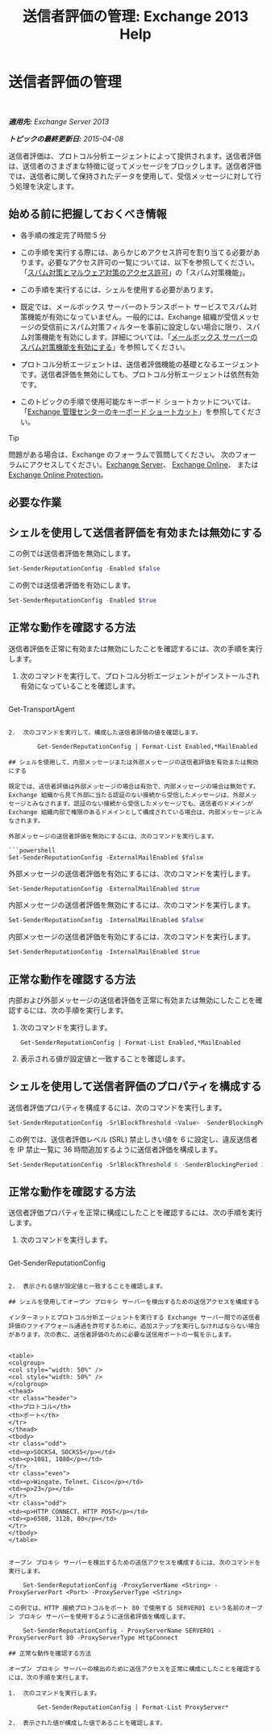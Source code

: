 ﻿---
title: '送信者評価の管理: Exchange 2013 Help'
TOCTitle: 送信者評価の管理
ms:assetid: f2716bd9-e3ac-46d9-9264-4e3dabfa0f38
ms:mtpsurl: https://technet.microsoft.com/ja-jp/library/Bb125186(v=EXCHG.150)
ms:contentKeyID: 49896550
ms.date: 05/23/2018
mtps_version: v=EXCHG.150
ms.translationtype: MT
---

# 送信者評価の管理

 

_**適用先:** Exchange Server 2013_

_**トピックの最終更新日:** 2015-04-08_

送信者評価は、プロトコル分析エージェントによって提供されます。送信者評価は、送信者のさまざまな特徴に従ってメッセージをブロックします。送信者評価では、送信者に関して保持されたデータを使用して、受信メッセージに対して行う処理を決定します。

## 始める前に把握しておくべき情報

  - 各手順の推定完了時間:5 分

  - この手順を実行する際には、あらかじめアクセス許可を割り当てる必要があります。必要なアクセス許可の一覧については、以下を参照してください。「[スパム対策とマルウェア対策のアクセス許可](anti-spam-and-anti-malware-permissions-exchange-2013-help.md)」の「スパム対策機能」。

  - この手順を実行するには、シェルを使用する必要があります。

  - 既定では、メールボックス サーバーのトランスポート サービスでスパム対策機能が有効になっていません。一般的には、Exchange 組織が受信メッセージの受信前にスパム対策フィルターを事前に設定しない場合に限り、スパム対策機能を有効にします。詳細については、「[メールボックス サーバーのスパム対策機能を有効にする](enable-anti-spam-functionality-on-mailbox-servers-exchange-2013-help.md)」を参照してください。

  - プロトコル分析エージェントは、送信者評価機能の基礎となるエージェントです。送信者評価を無効にしても、プロトコル分析エージェントは依然有効です。

  - このトピックの手順で使用可能なキーボード ショートカットについては、「[Exchange 管理センターのキーボード ショートカット](keyboard-shortcuts-in-the-exchange-admin-center-exchange-online-protection-help.md)」を参照してください。


> [!TIP]
> 問題がある場合は、Exchange のフォーラムで質問してください。 次のフォーラムにアクセスしてください。<A href="https://go.microsoft.com/fwlink/p/?linkid=60612">Exchange Server</A>、 <A href="https://go.microsoft.com/fwlink/p/?linkid=267542">Exchange Online</A>、 または <A href="https://go.microsoft.com/fwlink/p/?linkid=285351">Exchange Online Protection</A>。



## 必要な作業

## シェルを使用して送信者評価を有効または無効にする

この例では送信者評価を無効にします。

```powershell
Set-SenderReputationConfig -Enabled $false
```

この例では送信者評価を有効にします。

```powershell
Set-SenderReputationConfig -Enabled $true
```

## 正常な動作を確認する方法

送信者評価を正常に有効または無効にしたことを確認するには、次の手順を実行します。

1.  次のコマンドを実行して、プロトコル分析エージェントがインストールされ有効になっていることを確認します。
    
    ```powershell
Get-TransportAgent
```

2.  次のコマンドを実行して、構成した送信者評価の値を確認します。
    
        Get-SenderReputationConfig | Format-List Enabled,*MailEnabled

## シェルを使用して、内部メッセージまたは外部メッセージの送信者評価を有効または無効にする

既定では、送信者評価は外部メッセージの場合は有効で、内部メッセージの場合は無効です。Exchange 組織から見て外部に当たる認証のない接続から受信したメッセージは、外部メッセージとみなされます。認証のない接続から受信したメッセージでも、送信者のドメインが Exchange 組織内部で権限のあるドメインとして構成されている場合は、内部メッセージとみなされます。

外部メッセージの送信者評価を無効にするには、次のコマンドを実行します。

```powershell
Set-SenderReputationConfig -ExternalMailEnabled $false
```

外部メッセージの送信者評価を有効にするには、次のコマンドを実行します。

```powershell
Set-SenderReputationConfig -ExternalMailEnabled $true
```

内部メッセージの送信者評価を無効にするには、次のコマンドを実行します。

```powershell
Set-SenderReputationConfig -InternalMailEnabled $false
```

内部メッセージの送信者評価を有効にするには、次のコマンドを実行します。

```powershell
Set-SenderReputationConfig -InternalMailEnabled $true
```

## 正常な動作を確認する方法

内部および外部メッセージの送信者評価を正常に有効または無効にしたことを確認するには、次の手順を実行します。

1.  次のコマンドを実行します。
    
        Get-SenderReputationConfig | Format-List Enabled,*MailEnabled

2.  表示される値が設定値と一致することを確認します。

## シェルを使用して送信者評価のプロパティを構成する

送信者評価プロパティを構成するには、次のコマンドを実行します。

```powershell
Set-SenderReputationConfig -SrlBlockThreshold <Value> -SenderBlockingPeriod <Hours>
```

この例では、送信者評価レベル (SRL) 禁止しきい値を 6 に設定し、違反送信者を IP 禁止一覧に 36 時間追加するように送信者評価を構成します。

```powershell
Set-SenderReputationConfig -SrlBlockThreshold 6 -SenderBlockingPeriod 36
```

## 正常な動作を確認する方法

送信者評価プロパティを正常に構成にしたことを確認するには、次の手順を実行します。

1.  次のコマンドを実行します。
    
    ```powershell
Get-SenderReputationConfig
```

2.  表示される値が設定値と一致することを確認します。

## シェルを使用してオープン プロキシ サーバーを検出するための送信アクセスを構成する

インターネットとプロトコル分析エージェントを実行する Exchange サーバー間での送信者評価のファイアウォール通過を許可するために、追加ステップを実行しなければならない場合があります。次の表に、送信者評価のために必要な送信用ポートの一覧を示します。


<table>
<colgroup>
<col style="width: 50%" />
<col style="width: 50%" />
</colgroup>
<thead>
<tr class="header">
<th>プロトコル</th>
<th>ポート</th>
</tr>
</thead>
<tbody>
<tr class="odd">
<td><p>SOCKS4、SOCKS5</p></td>
<td><p>1081, 1080</p></td>
</tr>
<tr class="even">
<td><p>Wingate、Telnet、Cisco</p></td>
<td><p>23</p></td>
</tr>
<tr class="odd">
<td><p>HTTP CONNECT、HTTP POST</p></td>
<td><p>6588, 3128, 80</p></td>
</tr>
</tbody>
</table>


オープン プロキシ サーバーを検出するための送信アクセスを構成するには、次のコマンドを実行します。

    Set-SenderReputationConfig -ProxyServerName <String> -ProxyServerPort <Port> -ProxyServerType <String>

この例では、HTTP 接続プロトコルをポート 80 で使用する SERVER01 という名前のオープン プロキシ サーバーを使用するように送信者評価を構成します。

    Set-SenderReputationConfig - ProxyServerName SERVER01 -ProxyServerPort 80 -ProxyServerType HttpConnect

## 正常な動作を確認する方法

オープン プロキシ サーバーの検出のために送信アクセスを正常に構成にしたことを確認するには、次の手順を実行します。

1.  次のコマンドを実行します。
    
        Get-SenderReputationConfig | Format-List ProxyServer*

2.  表示された値が構成した値であることを確認します。

